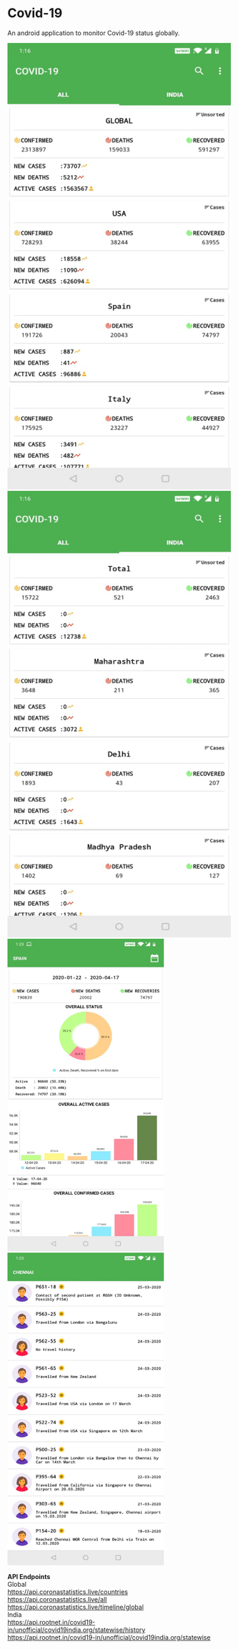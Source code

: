 # Covid-19
An android application to monitor Covid-19 status globally.
<br>



<p float="left">
    <img src="SS1.jpeg" width="500" height="1000"  />
    
  <img src="SS2.jpeg" width="500" height="1000"  />
  <img src="SS3.jpeg" width="350" height="700"  /> 
  <img src="SS4.jpeg" width="350" height="700"  />
</p>




<b>API Endpoints</b><br>
Global <br>
https://api.coronastatistics.live/countries<br>
https://api.coronastatistics.live/all<br>
https://api.coronastatistics.live/timeline/global<br>
India<br>
https://api.rootnet.in/covid19-in/unofficial/covid19india.org/statewise/history<br>
https://api.rootnet.in/covid19-in/unofficial/covid19india.org/statewise<br>

